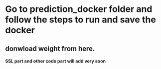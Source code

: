 # Go to prediction_docker folder and follow the steps to run and save the docker

## donwload weight from here.

#### SSL part and other code part will add very soon
